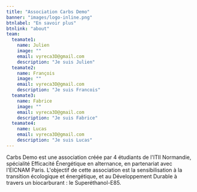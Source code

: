 ```yaml
---
title: "Association Carbs Demo"
banner: "images/logo-inline.png"
btnlabel: "En savoir plus"
btnlink: "about"
team:
  teamate1:
    name: Julien
    image: ""
    email: vyreca3D@gmail.com
    description: "Je suis Julien"
  teamate2:
    name: François
    image: ""
    email: vyreca3D@gmail.com
    description: "Je suis Francois"
  teamate3:
    name: Fabrice
    image: ""
    email: vyreca3D@gmail.com
    description: "Je suis Fabrice"
  teamate4:
    name: Lucas
    email: vyreca3D@gmail.com
    description: "Je suis Lucas"
---
```


Carbs Demo est une association créée par 4 étudiants de l'ITII Normandie, spécialité Efficacité Énergétique en alternance, en partenariat avec l'EICNAM Paris.
L'objectif de cette association est la sensibilisation à la transition écologique et énergétique, et au Développement Durable à travers un biocarburant : le Superéthanol-E85.
